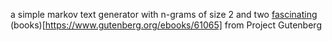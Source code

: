 a simple markov text generator with n-grams of size 2 and two [fascinating](http://www.gutenberg.org/ebooks/43418) (books)[https://www.gutenberg.org/ebooks/61065] from Project Gutenberg
